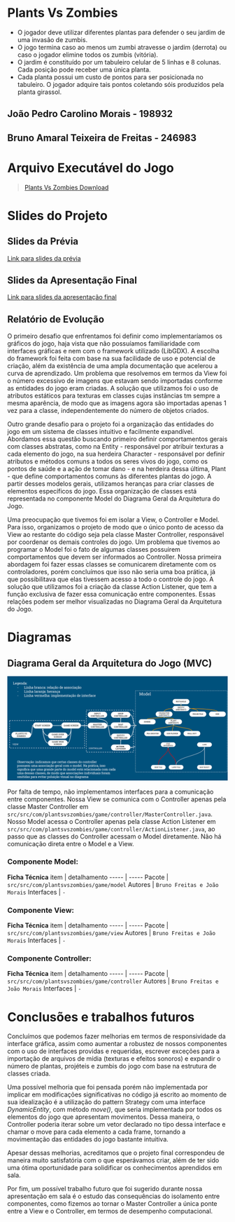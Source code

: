 # Plants Vs Zombies

- O jogador deve utilizar diferentes plantas para defender o seu jardim de uma invasão de zumbis. 
- O jogo termina caso ao menos um zumbi atravesse o jardim (derrota) ou caso o jogador elimine todos os zumbis (vitória). 
- O jardim é constituído por um tabuleiro celular de 5 linhas e 8 colunas. Cada posição pode receber uma única planta.
- Cada planta possui um custo de pontos para ser posicionada no tabuleiro. O jogador adquire tais pontos coletando sóis produzidos pela planta girassol.

## João Pedro Carolino Morais - 198932

## Bruno Amaral Teixeira de Freitas - 246983

# Arquivo Executável do Jogo

> [Plants Vs Zombies Download](https://github.com/MC322EquipeBrunoJoao/TrabalhoFinalUhul/blob/main/src/pvz.jar)

# Slides do Projeto

## Slides da Prévia
[Link para slides da prévia](assets/slidesPrevia.pptx)
## Slides da Apresentação Final
[Link para slides da apresentação final](assets/slidesFinal(2).pptx)
## Relatório de Evolução

O primeiro desafio que enfrentamos foi definir como implementaríamos os gráficos do jogo, haja vista que não possuíamos familiaridade com interfaces gráficas e nem com o framework utilizado (LibGDX). A escolha do framework foi feita com base na sua facilidade de uso e potencial de criação, além da existência de uma ampla documentação que acelerou a curva de aprendizado. Um problema que resolvemos em termos da View foi o número excessivo de imagens que estavam sendo importadas conforme as entidades do jogo eram criadas. A solução que utilizamos foi o uso de atributos estáticos para texturas em classes cujas instâncias tm sempre a mesma aparência, de modo que as imagens agora são importadas apenas 1 vez para a classe, independentemente do número de objetos criados.

Outro grande desafio para o projeto foi a organização das entidades do jogo em um sistema de classes intuitivo e facilmente expandível. Abordamos essa questão buscando primeiro definir comportamentos gerais com classes abstratas, como na Entity - responsável por atribuir texturas a cada elemento do jogo, na sua herdeira Character - responsável por definir atributos e métodos comuns a todos os seres vivos do jogo, como os pontos de saúde e a ação de tomar dano - e na herdeira dessa última, Plant - que define comportamentos comuns às diferentes plantas do jogo. A partir desses modelos gerais, utilizamos heranças para criar classes de elementos específicos do jogo. Essa organização de classes está representada no componente Model do Diagrama Geral da Arquitetura do Jogo. 

Uma preocupação que tivemos foi em isolar a View, o Controller e Model. Para isso, organizamos o projeto de modo que o único ponto de acesso da View ao restante do código seja pela classe Master Controller, responsável por coordenar os demais controles do jogo. Um problema que tivemos ao programar o Model foi o fato de algumas classes possuirem comportamentos que devem ser informados ao Controller. Nossa primeira abordagem foi fazer essas classes se comunicarem diretamente com os controladores, porém concluímos que isso não seria uma boa prática, já que possibilitava que elas tivessem acesso a todo o controle do jogo. A solução que utilizamos foi a criação da classe Action Listener, que tem a função exclusiva de fazer essa comunicação entre componentes. Essas relações podem ser melhor visualizadas no Diagrama Geral da Arquitetura do Jogo.
# Diagramas

## Diagrama Geral da Arquitetura do Jogo (MVC)
![diagrama geral](assets/diagramaGeral.png)

Por falta de tempo, não implementamos interfaces para a comunicação entre componentes. Nossa View se comunica com o Controller apenas pela classe Master Controller em `src/src/com/plantsvszombies/game/controller/MasterController.java`. Nosso Model acessa o Controller apenas pela classe Action Listener em `src/src/com/plantsvszombies/game/controller/ActionListener.java`, ao passo que as classes do Controller acessam o Model diretamente. Não há comunicação direta entre o Model e a View. 

### Componente Model:

**Ficha Técnica**
item | detalhamento
----- | -----
Pacote | `src/src/com/plantsvszombies/game/model`
Autores | `Bruno Freitas e João Morais`
Interfaces | `-`

### Componente View:

**Ficha Técnica**
item | detalhamento
----- | -----
Pacote | `src/src/com/plantsvszombies/game/view`
Autores | `Bruno Freitas e João Morais`
Interfaces | `-`

### Componente Controller:


**Ficha Técnica**
item | detalhamento
----- | -----
Pacote | `src/src/com/plantsvszombies/game/controller`
Autores | `Bruno Freitas e João Morais`
Interfaces | `-`

# Conclusões e trabalhos futuros

Concluímos que podemos fazer melhorias em termos de responsividade da interface gráfica, assim como aumentar a robustez de nossos componentes com o uso de interfaces providas e requeridas, escrever exceções para a importação de arquivos de mídia (texturas e efeitos sonoros) e expandir o número de plantas, projéteis e zumbis do jogo com base na estrutura de classes criada.

Uma possível melhoria que foi pensada porém não implementada por implicar em modificações significativas no código já escrito ao momento de sua idealização é a utilização do pattern Strategy com uma interface *DynamicEntity*, com método *move()*, que seria implementada por todos os elementos do jogo que apresentam movimentos. Dessa maneira, o Controller poderia iterar sobre um vetor declarado no tipo dessa interface e chamar o move para cada elemento a cada frame, tornando a movimentação das entidades do jogo bastante intuitiva.

Apesar dessas melhorias, acreditamos que o projeto final correspondeu de maneira muito satisfatória com o que esperávamos criar, além de ter sido uma ótima oportunidade para solidificar os conhecimentos aprendidos em sala.

Por fim, um possível trabalho futuro que foi sugerido durante nossa apresentação em sala é o estudo das consequências do isolamento entre componentes, como fizemos ao tornar o Master Controller a única ponte entre a View e o Controller, em termos de desempenho computacional.
